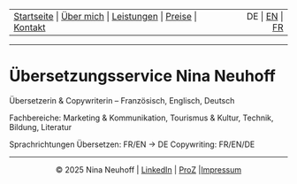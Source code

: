 <!-- Header -->
<table width="100%">
<tr>
<td align="left">
<a href="index.md">Startseite</a> |
<a href="about.md">Über mich</a> |
<a href="services.md">Leistungen</a> |
<a href="pricing.md">Preise</a> |
<a href="contact.md">Kontakt</a>
</td>
<td align="right">
DE | <a href="../en/impressum.md">EN</a> | <a href="../fr/impressum.md">FR</a>
</td>
</tr>
</table>
<hr>

# Übersetzungsservice Nina Neuhoff

Übersetzerin & Copywriterin – Französisch, Englisch, Deutsch 

Fachbereiche: Marketing & Kommunikation, Tourismus & Kultur, Technik, Bildung, Literatur 

Sprachrichtungen Übersetzen: FR/EN → DE
Copywriting: FR/EN/DE 


<!-- Footer -->
<hr>
<p align="center">
&copy; 2025 Nina Neuhoff | <a href="http://www.linkedin.com/in/nina-neuhoff-32b162283/">LinkedIn</a> | <a href="https://www.proz.com/translator/4180778">ProZ</a> |<a href="impressum.md">Impressum</a>
</p>
